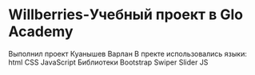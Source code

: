 # Willberries-Учебный проект в Glo Academy
Выполнил проект Куанышев Варлан
В пректе использовались языки:
html
CSS
JavaScript
Библиотеки
Bootstrap
Swiper Slider JS
